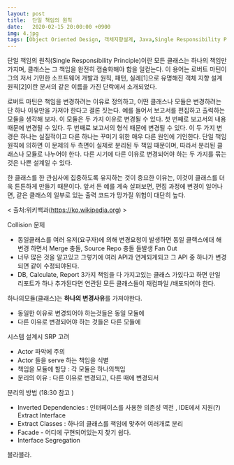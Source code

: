 ```yaml
---
layout: post
title:  단일 책임의 원칙
date:   2020-02-15 20:00:00 +0900
img: 4.jpg
tags: [Object Oriented Design, 객체지향설계, Java,Single Responsibility Principle]
---
```

단일 책임의 원칙(Single Responsibility Principle)이란 모든 클래스는 하나의 책임만 가지며, 클래스는 그 책임을 완전히 캡슐화해야 함을 일컫는다.
이 용어는 로버트 마틴이 그의 저서 기민한 소프트웨어 개발과 원칙, 패턴, 실례[1]으로 유명해진 객체 지향 설계 원칙[2]이란 문서의 같은 이름을 가진 단락에서 소개되었다. 

로버트 마틴은 책임을 변경하려는 이유로 정의하고, 어떤 클래스나 모듈은 변경하려는 단 하나 이유만을 가져야 한다고 결론 짓는다. 예를 들어서 보고서를 편집하고 출력하는 모듈을 생각해 보자. 이 모듈은 두 가지 이유로 변경될 수 있다. 첫 번째로 보고서의 내용 때문에 변경될 수 있다. 두 번째로 보고서의 형식 때문에 변경될 수 있다. 이 두 가지 변경은 하나는 실질적이고 다른 하나는 꾸미기 위한 매우 다른 원인에 기인한다. 단일 책임 원칙에 의하면 이 문제의 두 측면이 실제로 분리된 두 책임 때문이며, 따라서 분리된 클래스나 모듈로 나누어야 한다. 다른 시기에 다른 이유로 변경되어야 하는 두 가지를 묶는 것은 나쁜 설계일 수 있다.

한 클래스를 한 관심사에 집중하도록 유지하는 것이 중요한 이유는, 이것이 클래스를 더욱 튼튼하게 만들기 때문이다. 앞서 든 예를 계속 살펴보면, 편집 과정에 변경이 일어나면, 같은 클래스의 일부로 있는 출력 코드가 망가질 위험이 대단히 높다.

< 출처:위키백과(https://ko.wikipedia.org) >

Collision 문제
* 동일클래스를 여러 유저(요구자)에 의해 변경요청이 발생하면 동일 클랙스에대 해 변경 하면서 Merge 충돌, Source Repo 충돌 들발생 
Fan Out
* 너무 많은 것을 알고있고 그렇기에 여러 API과 연계되게되고 그 API 중 하나가 변경되면 같이 수정되야된다.
* DB, Calculate, Report 3가지 책임을 다 가지고있는 클래스 가있다고 하면 만일 리포트가 하나 추가된다면 연관된 모든 클래스들이 재컴파일 /배포되어야 한다.

하나의모듈(클래스)는 <strong>하나의 변경사유</strong>를 가져야한다.
* 동일한 이유로 변경되어야 하는것들은 동일 모듈에
* 다른 이유로 변경되어야 하는 것들은 다른 모듈에

시스템 설계시 SRP 고려
* Actor 파악에 주의 
* Actor 들을 serve 하는 책임을 식별
* 책임을 모듈에 할당 : 각 모듈은 하나의책임
* 분리의 이유 : 다른 이유로 변경되고, 다른 때에 변경되서 


분리의 방법 (18:30 참고 )
* Inverted Dependencies  : 인터페이스를 사용한 의존성 역전 , IDE에서 지원(?) Extract Interface
* Extract Classes : 하나의 클래스를 책임에 맞추어 여러개로 분리 
* Facade - 어디에 구현되어있는지 찾기 쉽다.
* Interface Segregation



 블라블라.